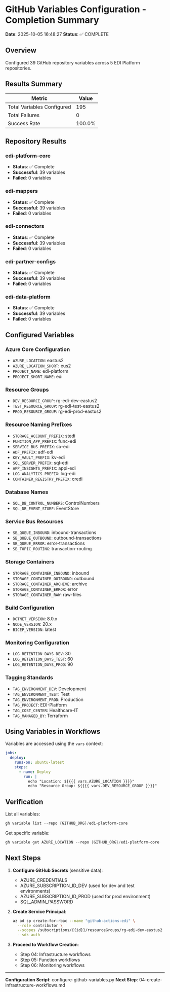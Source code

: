 # GitHub Variables Configuration - Completion Summary

**Date**: 2025-10-05 16:48:27
**Status**: ✅ COMPLETE

## Overview

Configured 39 GitHub repository variables across 5 EDI Platform repositories.

## Results Summary

| Metric | Value |
|--------|-------|
| Total Variables Configured | 195 |
| Total Failures | 0 |
| Success Rate | 100.0% |

## Repository Results


### edi-platform-core

- **Status**: ✅ Complete
- **Successful**: 39 variables
- **Failed**: 0 variables


### edi-mappers

- **Status**: ✅ Complete
- **Successful**: 39 variables
- **Failed**: 0 variables


### edi-connectors

- **Status**: ✅ Complete
- **Successful**: 39 variables
- **Failed**: 0 variables


### edi-partner-configs

- **Status**: ✅ Complete
- **Successful**: 39 variables
- **Failed**: 0 variables


### edi-data-platform

- **Status**: ✅ Complete
- **Successful**: 39 variables
- **Failed**: 0 variables


## Configured Variables

### Azure Core Configuration
- `AZURE_LOCATION`: eastus2
- `AZURE_LOCATION_SHORT`: eus2
- `PROJECT_NAME`: edi-platform
- `PROJECT_SHORT_NAME`: edi

### Resource Groups
- `DEV_RESOURCE_GROUP`: rg-edi-dev-eastus2
- `TEST_RESOURCE_GROUP`: rg-edi-test-eastus2
- `PROD_RESOURCE_GROUP`: rg-edi-prod-eastus2

### Resource Naming Prefixes
- `STORAGE_ACCOUNT_PREFIX`: stedi
- `FUNCTION_APP_PREFIX`: func-edi
- `SERVICE_BUS_PREFIX`: sb-edi
- `ADF_PREFIX`: adf-edi
- `KEY_VAULT_PREFIX`: kv-edi
- `SQL_SERVER_PREFIX`: sql-edi
- `APP_INSIGHTS_PREFIX`: appi-edi
- `LOG_ANALYTICS_PREFIX`: log-edi
- `CONTAINER_REGISTRY_PREFIX`: credi

### Database Names
- `SQL_DB_CONTROL_NUMBERS`: ControlNumbers
- `SQL_DB_EVENT_STORE`: EventStore

### Service Bus Resources
- `SB_QUEUE_INBOUND`: inbound-transactions
- `SB_QUEUE_OUTBOUND`: outbound-transactions
- `SB_QUEUE_ERROR`: error-transactions
- `SB_TOPIC_ROUTING`: transaction-routing

### Storage Containers
- `STORAGE_CONTAINER_INBOUND`: inbound
- `STORAGE_CONTAINER_OUTBOUND`: outbound
- `STORAGE_CONTAINER_ARCHIVE`: archive
- `STORAGE_CONTAINER_ERROR`: error
- `STORAGE_CONTAINER_RAW`: raw-files

### Build Configuration
- `DOTNET_VERSION`: 8.0.x
- `NODE_VERSION`: 20.x
- `BICEP_VERSION`: latest

### Monitoring Configuration
- `LOG_RETENTION_DAYS_DEV`: 30
- `LOG_RETENTION_DAYS_TEST`: 60
- `LOG_RETENTION_DAYS_PROD`: 90

### Tagging Standards
- `TAG_ENVIRONMENT_DEV`: Development
- `TAG_ENVIRONMENT_TEST`: Test
- `TAG_ENVIRONMENT_PROD`: Production
- `TAG_PROJECT`: EDI-Platform
- `TAG_COST_CENTER`: Healthcare-IT
- `TAG_MANAGED_BY`: Terraform

## Using Variables in Workflows

Variables are accessed using the `vars` context:

```yaml
jobs:
  deploy:
    runs-on: ubuntu-latest
    steps:
      - name: Deploy
        run: |
          echo "Location: ${{{{ vars.AZURE_LOCATION }}}}"
          echo "Resource Group: ${{{{ vars.DEV_RESOURCE_GROUP }}}}"
```

## Verification

List all variables:
```powershell
gh variable list --repo {GITHUB_ORG}/edi-platform-core
```

Get specific variable:
```powershell
gh variable get AZURE_LOCATION --repo {GITHUB_ORG}/edi-platform-core
```

## Next Steps

1. **Configure GitHub Secrets** (sensitive data):
   - AZURE_CREDENTIALS
   - AZURE_SUBSCRIPTION_ID_DEV (used for dev and test environments)
   - AZURE_SUBSCRIPTION_ID_PROD (used for prod environment)
   - SQL_ADMIN_PASSWORD

2. **Create Service Principal**:
   ```bash
   az ad sp create-for-rbac --name "github-actions-edi" \
     --role contributor \
     --scopes /subscriptions/{{id}}/resourceGroups/rg-edi-dev-eastus2 \
     --sdk-auth
   ```

3. **Proceed to Workflow Creation**:
   - Step 04: Infrastructure workflows
   - Step 05: Function workflows
   - Step 06: Monitoring workflows

---

**Configuration Script**: configure-github-variables.py
**Next Step**: 04-create-infrastructure-workflows.md
